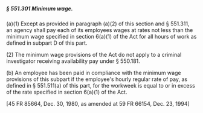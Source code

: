 ##### § 551.301 Minimum wage. #####

(a)(1) Except as provided in paragraph (a)(2) of this section and § 551.311, an agency shall pay each of its employees wages at rates not less than the minimum wage specified in section 6(a)(1) of the Act for all hours of work as defined in subpart D of this part.

(2) The minimum wage provisions of the Act do not apply to a criminal investigator receiving availability pay under § 550.181.

(b) An employee has been paid in compliance with the minimum wage provisions of this subpart if the employee's hourly regular rate of pay, as defined in § 551.511(a) of this part, for the workweek is equal to or in excess of the rate specified in section 6(a)(1) of the Act.

[45 FR 85664, Dec. 30, 1980, as amended at 59 FR 66154, Dec. 23, 1994]